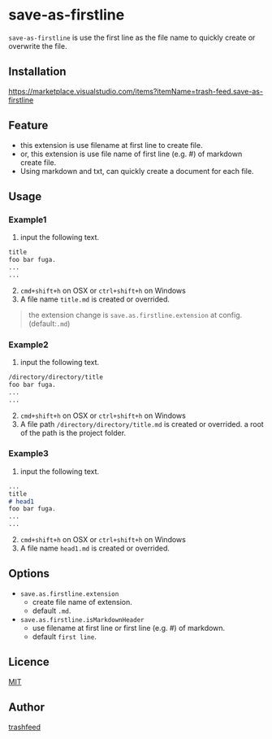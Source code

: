 # save-as-firstline
`save-as-firstline` is use the first line as the file name to quickly create or overwrite the file.

## Installation
https://marketplace.visualstudio.com/items?itemName=trash-feed.save-as-firstline


## Feature
- this extension is use filename at first line to create file.
- or, this extension is  use file name of first line (e.g. #) of markdown  create file.
- Using markdown and txt, can quickly create a document for each file.

## Usage
### Example1
1. input the following text.
``` txt
title
foo bar fuga.
...
...
```
2. `cmd+shift+h` on OSX or `ctrl+shift+h` on Windows
3. A file name `title.md` is created or overrided. 
> the extension change is `save.as.firstline.extension` at config.(default:`.md`)  

### Example2
1. input the following text.
```txt
/directory/directory/title
foo bar fuga.
...
...
```
2. `cmd+shift+h` on OSX or `ctrl+shift+h` on Windows
3. A file path `/directory/directory/title.md` is created or overrided. a root of the path is the project folder.


### Example3
1. input the following text.
``` markdown
...
title
# head1
foo bar fuga.
...
...
```
2. `cmd+shift+h` on OSX or `ctrl+shift+h` on Windows
3. A file name `head1.md` is created or overrided.


## Options
- `save.as.firstline.extension`
  - create file name of extension.
  - default `.md`.
- `save.as.firstline.isMarkdownHeader`
  - use filename at first line or first line (e.g. #) of markdown.
  - default `first line`.


## Licence
[MIT](https://raw.githubusercontent.com/trashfeed/save-as-firstline/master/LICENSE.md)

## Author
[trashfeed](https://github.com/trashfeed)
